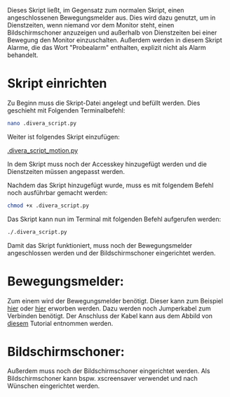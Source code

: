 Dieses Skript ließt, im Gegensatz zum normalen Skript, einen angeschlossenen Bewegungsmelder aus. Dies wird dazu genutzt, um in Dienstzeiten, wenn niemand vor dem Monitor steht, einen Bildschirmschoner anzuzeigen und außerhalb von Dienstzeiten bei einer Bewegung den Monitor einzuschalten. Außerdem werden in diesem Skript Alarme, die das Wort "Probealarm" enthalten, explizit nicht als Alarm behandelt.

# Skript einrichten

Zu Beginn muss die Skript-Datei angelegt und befüllt werden. Dies geschieht mit Folgenden Terminalbefehl:

```sh
nano .divera_script.py
```

Weiter ist folgendes Skript einzufügen:

[.divera_script_motion.py](.divera_script_motion.py)

In dem Skript muss noch der Accesskey hinzugefügt werden und die Dienstzeiten müssen angepasst werden.

Nachdem das Skript hinzugefügt wurde, muss es mit folgendem Befehl noch ausführbar gemacht werden:

```sh
chmod +x .divera_script.py
```

Das Skript kann nun im Terminal mit folgenden Befehl aufgerufen werden:

```sh
./.divera_script.py
```

Damit das Skript funktioniert, muss noch der Bewegungsmelder angeschlossen werden und der Bildschirmschoner eingerichtet werden.

# Bewegungsmelder:

Zum einem wird der Bewegungsmelder benötigt. Dieser kann zum Beispiel [hier](https://www.amazon.de/gp/product/B01N3QE4TQ/ref=ppx_yo_dt_b_asin_title_o03_s00?ie=UTF8&psc=1) oder [hier](https://www.amazon.de/gp/product/B008AESDSY?ie=UTF8&linkCode=as2&camp=1634&creative=6738&tag=754-21&creativeASIN=B008AESDSY) erworben werden. Dazu werden noch Jumperkabel zum Verbinden benötigt. Der Anschluss der Kabel kann aus dem Abbild von [diesem](https://tutorials-raspberrypi.de/raspberry-pi-bewegungsmelder-sensor-pir/) Tutorial entnommen werden.

# Bildschirmschoner:

Außerdem muss noch der Bildschirmschoner eingerichtet werden. Als Bildschirmschoner kann bspw. xscreensaver verwendet und nach Wünschen eingerichtet werden.
